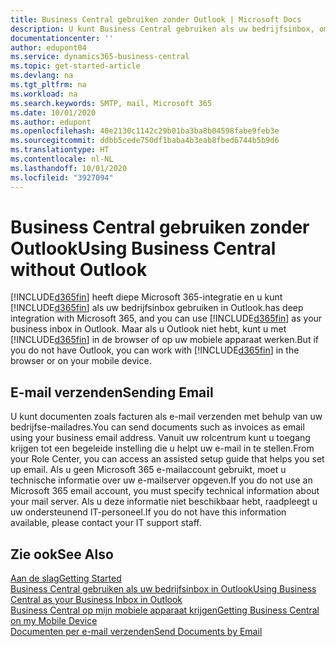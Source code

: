 ```yaml
---
title: Business Central gebruiken zonder Outlook | Microsoft Docs
description: U kunt Business Central gebruiken als uw bedrijfsinbox, omdat deze is geïntegreerd met Microsoft 365. U kunt echter ook zonder Outlook in een browser werken, of op uw mobiele apparaat.
documentationcenter: ''
author: edupont04
ms.service: dynamics365-business-central
ms.topic: get-started-article
ms.devlang: na
ms.tgt_pltfrm: na
ms.workload: na
ms.search.keywords: SMTP, mail, Microsoft 365
ms.date: 10/01/2020
ms.author: edupont
ms.openlocfilehash: 40e2130c1142c29b01ba3ba8b04598fabe9feb3e
ms.sourcegitcommit: ddbb5cede750df1baba4b3eab8fbed6744b5b9d6
ms.translationtype: HT
ms.contentlocale: nl-NL
ms.lasthandoff: 10/01/2020
ms.locfileid: "3927094"
---
```

# <a name="using-business-central-without-outlook"></a><span data-ttu-id="32631-103">Business Central gebruiken zonder Outlook</span><span class="sxs-lookup"><span data-stu-id="32631-103">Using Business Central without Outlook</span></span>
[!INCLUDE[d365fin](includes/d365fin_md.md)] <span data-ttu-id="32631-104">heeft diepe Microsoft 365-integratie en u kunt [!INCLUDE[d365fin](includes/d365fin_md.md)] als uw bedrijfsinbox gebruiken in Outlook.</span><span class="sxs-lookup"><span data-stu-id="32631-104">has deep integration with Microsoft 365, and you can use [!INCLUDE[d365fin](includes/d365fin_md.md)] as your business inbox in Outlook.</span></span> <span data-ttu-id="32631-105">Maar als u Outlook niet hebt, kunt u met [!INCLUDE[d365fin](includes/d365fin_md.md)] in de browser of op uw mobiele apparaat werken.</span><span class="sxs-lookup"><span data-stu-id="32631-105">But if you do not have Outlook, you can work with [!INCLUDE[d365fin](includes/d365fin_md.md)] in the browser or on your mobile device.</span></span>  

## <a name="sending-email"></a><span data-ttu-id="32631-106">E-mail verzenden</span><span class="sxs-lookup"><span data-stu-id="32631-106">Sending Email</span></span>
<span data-ttu-id="32631-107">U kunt documenten zoals facturen als e-mail verzenden met behulp van uw bedrijfse-mailadres.</span><span class="sxs-lookup"><span data-stu-id="32631-107">You can send documents such as invoices as email using your business email address.</span></span> <span data-ttu-id="32631-108">Vanuit uw rolcentrum kunt u toegang krijgen tot een begeleide instelling die u helpt uw e-mail in te stellen.</span><span class="sxs-lookup"><span data-stu-id="32631-108">From your Role Center, you can access an assisted setup guide that helps you set up email.</span></span> <span data-ttu-id="32631-109">Als u geen Microsoft 365 e-mailaccount gebruikt, moet u technische informatie over uw e-mailserver opgeven.</span><span class="sxs-lookup"><span data-stu-id="32631-109">If you do not use an Microsoft 365 email account, you must specify technical information about your mail server.</span></span> <span data-ttu-id="32631-110">Als u deze informatie niet beschikbaar hebt, raadpleegt u uw ondersteunend IT-personeel.</span><span class="sxs-lookup"><span data-stu-id="32631-110">If you do not have this information available, please contact your IT support staff.</span></span>  


## <a name="see-also"></a><span data-ttu-id="32631-111">Zie ook</span><span class="sxs-lookup"><span data-stu-id="32631-111">See Also</span></span>
[<span data-ttu-id="32631-112">Aan de slag</span><span class="sxs-lookup"><span data-stu-id="32631-112">Getting Started</span></span>](product-get-started.md)  
[<span data-ttu-id="32631-113">Business Central gebruiken als uw bedrijfsinbox in Outlook</span><span class="sxs-lookup"><span data-stu-id="32631-113">Using Business Central as your Business Inbox in Outlook</span></span>](admin-outlook.md)  
[<span data-ttu-id="32631-114">Business Central op mijn mobiele apparaat krijgen</span><span class="sxs-lookup"><span data-stu-id="32631-114">Getting Business Central on my Mobile Device</span></span>](install-mobile-app.md)  
[<span data-ttu-id="32631-115">Documenten per e-mail verzenden</span><span class="sxs-lookup"><span data-stu-id="32631-115">Send Documents by Email</span></span>](ui-how-send-documents-email.md)
